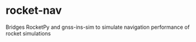 # rocket-nav
Bridges RocketPy and gnss-ins-sim to simulate navigation performance of rocket simulations
